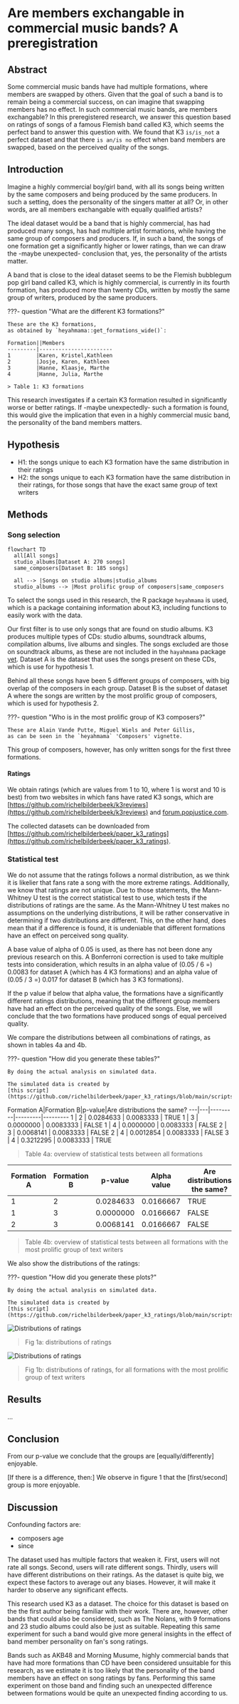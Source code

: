 # Are members exchangable in commercial music bands? A preregistration

## Abstract

Some commercial music bands have had multiple formations,
where members are swapped by others.
Given that the goal of such a band is to
remain being a commercial success,
on can imagine that swapping members
has no effect.
In such commercial music bands,
are members exchangable?
In this preregistered research,
we answer this question
based on ratings of songs of a
famous Flemish band called K3,
which seems the perfect band to answer
this question with.
We found that K3 `is/is_not` a
perfect dataset and that there
`is an/is no` effect when
band members are swapped,
based on the perceived quality of the songs.

## Introduction

Imagine a highly commercial boy/girl band,
with all its songs being written by the same
composers and being produced by the same producers.
In such a setting, does the personality of the singers
matter at all? Or, in other words, are all members
exchangable with equally qualified artists?

The ideal dataset would be a band that
is highly commercial, has had produced many songs,
has had multiple artist formations, while having
the same group of composers and producers.
If, in such a band, the songs of one formation get a significantly
higher or lower ratings, than we can draw the
-maybe unexpected- conclusion that, yes,
the personality of the artists matter.

A band that is close to the ideal dataset seems
to be the Flemish bubblegum pop girl band called K3,
which is highly commercial, is currently in its fourth formation,
has produced more than twenty CDs, written by mostly the
same group of writers, produced by the same producers.


???- question "What are the different K3 formations?"

    These are the K3 formations,
    as obtained by `heyahmama::get_formations_wide()`:

    Formation||Members
    ---------|-----------------------
    1        |Karen, Kristel,Kathleen
    2        |Josje, Karen, Kathleen
    3        |Hanne, Klaasje, Marthe
    4        |Hanne, Julia, Marthe

    > Table 1: K3 formations

This research investigates if a certain K3 formation
resulted in significantly worse or better ratings.
If -maybe unexpectedly- such a formation is found, this would give the
implication that even in a highly commercial music band, the
personality of the band members matters.

## Hypothesis

- H1: the songs unique to each K3 formation
  have the same distribution in their ratings
- H2: the songs unique to each K3 formation
  have the same distribution in their ratings,
  for those songs that have the exact same group of text writers

## Methods

### Song selection

```mermaid
flowchart TD
  all[All songs]
  studio_albums[Dataset A: 270 songs]
  same_composers[Dataset B: 185 songs]

  all --> |Songs on studio albums|studio_albums
  studio_albums --> |Most prolific group of composers|same_composers
```

To select the songs used in this research,
the R package `heyahmama` is used,
which is a package containing information about K3,
including functions to easily work with the data.

Our first filter is to use only songs that are found on studio albums.
K3 produces multiple types of CDs: studio albums,
soundtrack albums, compilation albums, live albums and singles.
The songs excluded are those on soundtrack albums,
as these are not included in the `hayahmama` package
[yet](https://github.com/richelbilderbeek/heyahmama/issues/10).
Dataset A is the dataset that uses the songs present on these CDs,
which is use for hypothesis 1.

Behind all these songs have been 5 different groups of
composers, with big overlap of the composers in each group.
Dataset B is the subset of dataset A where the songs are written
by the most prolific group of composers,
which is used for hypothesis 2.

???- question "Who is in the most prolific group of K3 composers?"

    These are Alain Vande Putte, Miguel Wiels and Peter Gillis,
    as can be seen in the `heyahmama` 'Composers' vignette.

This group of composers, however, has only written songs for the first three
formations.

#### Ratings

We obtain ratings (which are values from
1 to 10, where 1 is worst and 10 is best)
from two websites in which fans
have rated K3 songs,
which are [https://github.com/richelbilderbeek/k3reviews](https://github.com/richelbilderbeek/k3reviews)
and [forum.popjustice.com](https://forum.popjustice.com/threads/its-the-k3-singles-rate.62219/).

The collected datasets can be downloaded from
[https://github.com/richelbilderbeek/paper_k3_ratings](https://github.com/richelbilderbeek/paper_k3_ratings).

### Statistical test

We do not assume that the
ratings follows a normal distribution,
as we think it is likelier that fans
rate a song with the more extreme ratings.
Additionally, we know that ratings are not unique.
Due to those statements, the Mann-Whitney U test is the correct
statistical test to use,
which tests if the distributions of ratings are the same.
As the Mann-Whitney U test makes no assumptions on the underlying
distributions, it will be rather conservative in determining if
two distributions are different.
This, on the other hand, does mean that if a difference is found,
it is undeniable that different formations have an effect on perceived
song quality.

A base value of alpha of 0.05 is used,
as there has not been done any previous research on this.
A Bonferroni correction is used to take multiple tests into consideration,
which results in an alpha value of (0.05 / 6 =) 0.0083 for dataset A (which
has 4 K3 formations)
and an alpha value of (0.05 / 3 =) 0.017 for dataset B (which
has 3 K3 formations).

If the p value if below that alpha value,
the formations have a significantly different ratings distributions,
meaning that the different group members have had an effect
on the perceived quality of the songs.
Else, we will conclude that the two formations
have produced songs of equal perceived quality.

We compare the distributions between all combinations of ratings,
as shown in tables 4a and 4b.

???- question "How did you generate these tables?"

    By doing the actual analysis on simulated data.

    The simulated data is created by
    [this script](https://github.com/richelbilderbeek/paper_k3_ratings/blob/main/scripts/create_simulated_ratings.R)

Formation A|Formation B|p-value|Are distributions the same?
---|---|---------|---------|---------
1 | 2 | 0.0284633 | 0.0083333 | TRUE
1 | 3 | 0.0000000 | 0.0083333 | FALSE
1 | 4 | 0.0000000 | 0.0083333 | FALSE
2 | 3 | 0.0068141 | 0.0083333 | FALSE
2 | 4 | 0.0012854 | 0.0083333 | FALSE
3 | 4 | 0.3212295 | 0.0083333 | TRUE

> Table 4a: overview of statistical tests between all formations

Formation A|Formation B|p-value|Alpha value|Are distributions the same?
---|---|---------|---------|---------
1 | 2 | 0.0284633 | 0.0166667 | TRUE
1 | 3 | 0.0000000 | 0.0166667 | FALSE
2 | 3 | 0.0068141 | 0.0166667 | FALSE

> Table 4b: overview of statistical tests between all formations with
> the most prolific group of text writers

We also show the distributions of the ratings:

???- question "How did you generate these plots?"

    By doing the actual analysis on simulated data.

    The simulated data is created by
    [this script](https://github.com/richelbilderbeek/paper_k3_ratings/blob/main/scripts/create_simulated_ratings.R)

![Distributions of ratings](analysis/analysis_files/figure-markdown_strict/plot_ratings_with_indicators_4-1.png)

> Fig 1a: distributions of ratings

![Distributions of ratings](analysis/analysis_files/figure-markdown_strict/plot_ratings_with_indicators_3-1.png)

> Fig 1b: distributions of ratings,
> for all formations with the most prolific group of text writers

## Results

...

## Conclusion

From our p-value we conclude that
the groups are [equally/differently] enjoyable.

[If there is a difference, then:]
We observe in figure 1 that the [first/second]
group is more enjoyable.

## Discussion

Confounding factors are:

- composers age
- since

The dataset used has multiple factors that weaken
it. First, users will not rate all songs.
Second, users will rate different songs.
Thirdly, users will have different distributions
on their ratings. As the dataset is quite big,
we expect these factors to average out any biases.
However, it will make it harder to observe any significant
effects.

This research used K3 as a dataset.
The choice for this dataset is based on the
the first author being familiar with their work.
There are, however, other bands that could also
be considered, such as The Nolans, with 9 formations
and 23 studio albums could also be just as suitable.
Repeating this same experiment for such a band would
give more general insights in the effect of band
member personality on fan's song ratings.

Bands such as AKB48 and Morning Musume,
highly commercial bands that have had more formations
than CD have been considered unsuitable for this research,
as we estimate it is too likely that the personality
of the band members have an effect on song ratings by fans.
Performing this same experiment on those band and finding
such an unexpected difference between formations would
be quite an unexpected finding according to us.

